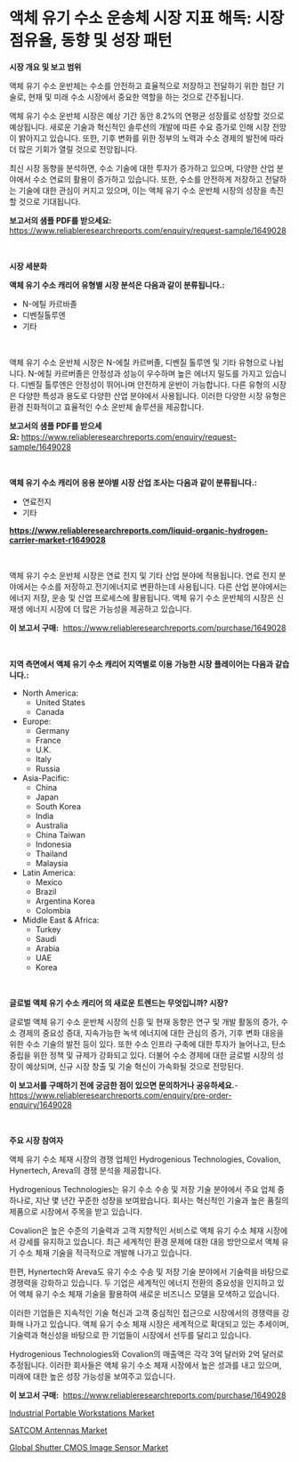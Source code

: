 <p><h1>액체 유기 수소 운송체 시장 지표 해독: 시장 점유율, 동향 및 성장 패턴</h1></p><p><strong>시장 개요 및 보고 범위</strong></p>
<p><p>액체 유기 수소 운반체는 수소를 안전하고 효율적으로 저장하고 전달하기 위한 첨단 기술로, 현재 및 미래 수소 시장에서 중요한 역할을 하는 것으로 간주됩니다. </p><p>액체 유기 수소 운반체 시장은 예상 기간 동안 8.2%의 연평균 성장률로 성장할 것으로 예상됩니다. 새로운 기술과 혁신적인 솔루션의 개발에 따른 수요 증가로 인해 시장 전망이 밝아지고 있습니다. 또한, 기후 변화를 위한 정부의 노력과 수소 경제의 발전에 따라 더 많은 기회가 열릴 것으로 전망됩니다.</p><p>최신 시장 동향을 분석하면, 수소 기술에 대한 투자가 증가하고 있으며, 다양한 산업 분야에서 수소 연료의 활용이 증가하고 있습니다. 또한, 수소를 안전하게 저장하고 전달하는 기술에 대한 관심이 커지고 있으며, 이는 액체 유기 수소 운반체 시장의 성장을 촉진할 것으로 기대됩니다.</p></p>
<p><strong>보고서의 샘플 PDF를 받으세요:</strong> <a href="https://www.reliableresearchreports.com/enquiry/request-sample/1649028">https://www.reliableresearchreports.com/enquiry/request-sample/1649028</a></p>
<p>&nbsp;</p>
<p><strong>시장 세분화</strong></p>
<p><strong>액체 유기 수소 캐리어 유형별 시장 분석은 다음과 같이 분류됩니다.:</strong></p>
<p><ul><li>N-에틸 카르바졸</li><li>디벤질톨루엔</li><li>기타</li></ul></p>
<p>&nbsp;</p>
<p><p>액체 유기 수소 운반체 시장은 N-에칠 카르버졸, 디벤질 톨루엔 및 기타 유형으로 나뉩니다. N-에칠 카르버졸은 안정성과 성능이 우수하며 높은 에너지 밀도를 가지고 있습니다. 디벤질 톨루엔은 안정성이 뛰어나며 안전하게 운반이 가능합니다. 다른 유형의 시장은 다양한 특성과 용도로 다양한 산업 분야에서 사용됩니다. 이러한 다양한 시장 유형은 환경 친화적이고 효율적인 수소 운반체 솔루션을 제공합니다.</p></p>
<p><strong>보고서의 샘플 PDF를 받으세요:</strong>&nbsp;<a href="https://www.reliableresearchreports.com/enquiry/request-sample/1649028">https://www.reliableresearchreports.com/enquiry/request-sample/1649028</a></p>
<p>&nbsp;</p>
<p><strong> 액체 유기 수소 캐리어 응용 분야별 시장 산업 조사는 다음과 같이 분류됩니다.:</strong></p>
<p><ul><li>연료전지</li><li>기타</li></ul></p>
<p><strong><a href="https://www.reliableresearchreports.com/liquid-organic-hydrogen-carrier-market-r1649028">https://www.reliableresearchreports.com/liquid-organic-hydrogen-carrier-market-r1649028</a></strong></p>
<p>&nbsp;</p>
<p><p>액체 유기 수소 운반체 시장은 연료 전지 및 기타 산업 분야에 적용됩니다. 연료 전지 분야에서는 수소를 저장하고 전기에너지로 변환하는데 사용됩니다. 다른 산업 분야에서는 에너지 저장, 운송 및 산업 프로세스에 활용됩니다. 액체 유기 수소 운반체의 시장은 신재생 에너지 시장에 더 많은 가능성을 제공하고 있습니다.</p></p>
<p><strong>이 보고서 구매:</strong>&nbsp; <a href="https://www.reliableresearchreports.com/purchase/1649028">https://www.reliableresearchreports.com/purchase/1649028</a></p>
<p>&nbsp;</p>
<p><strong>지역 측면에서 액체 유기 수소 캐리어 지역별로 이용 가능한 시장 플레이어는 다음과 같습니다.:</strong></p>
<p><ul>
    <li>
        North America:
        <ul>
            <li>United States</li>
            <li>Canada</li>
        </ul>
    </li>
    <li>
        Europe:
        <ul>
            <li>Germany</li>
            <li>France</li>
            <li>U.K.</li>
            <li>Italy</li>
            <li>Russia</li>
        </ul>
    </li>
    <li>
        Asia-Pacific:
        <ul>
            <li>China</li>
            <li>Japan</li>
            <li>South Korea</li>
            <li>India</li>
            <li>Australia</li>
            <li>China Taiwan</li>
            <li>Indonesia</li>
            <li>Thailand</li>
            <li>Malaysia</li>
        </ul>
    </li>
    <li>
        Latin America:
        <ul>
            <li>Mexico</li>
            <li>Brazil</li>
            <li>Argentina Korea</li>
            <li>Colombia</li>
        </ul>
    </li>
    <li>
        Middle East & Africa:
        <ul>
            <li>Turkey</li>
            <li>Saudi</li>
            <li>Arabia</li>
            <li>UAE</li>
            <li>Korea</li>
        </ul>
    </li>
    </ul></p>
<p>&nbsp;</p>
<p><strong>글로벌 액체 유기 수소 캐리어 의 새로운 트렌드는 무엇입니까? 시장?</strong></p>
<p><p>글로벌 액체 유기 수소 운반체 시장의 신흥 및 현재 동향은 연구 및 개발 활동의 증가, 수소 경제의 중요성 증대, 지속가능한 녹색 에너지에 대한 관심의 증가, 기후 변화 대응을 위한 수소 기술의 발전 등이 있다. 또한 수소 인프라 구축에 대한 투자가 늘어나고, 탄소 중립을 위한 정책 및 규제가 강화되고 있다. 더불어 수소 경제에 대한 글로벌 시장의 성장이 예상되며, 신규 시장 창출 및 기술 혁신이 가속화될 것으로 전망된다.</p></p>
<p><strong>이 보고서를 구매하기 전에 궁금한 점이 있으면 문의하거나 공유하세요.</strong>- <a href="https://www.reliableresearchreports.com/enquiry/pre-order-enquiry/1649028">https://www.reliableresearchreports.com/enquiry/pre-order-enquiry/1649028</a></p>
<p>&nbsp;</p>
<p><strong>주요 시장 참여자</strong></p>
<p><p>액체 유기 수소 체재 시장의 경쟁 업체인 Hydrogenious Technologies, Covalion, Hynertech, Areva의 경쟁 분석을 제공합니다. </p><p>Hydrogenious Technologies는 유기 수소 수송 및 저장 기술 분야에서 주요 업체 중 하나로, 지난 몇 년간 꾸준한 성장을 보여왔습니다. 회사는 혁신적인 기술과 높은 품질의 제품으로 시장에서 주목을 받고 있습니다.</p><p>Covalion은 높은 수준의 기술력과 고객 지향적인 서비스로 액체 유기 수소 체재 시장에서 강세를 유지하고 있습니다. 최근 세계적인 환경 문제에 대한 대응 방안으로서 액체 유기 수소 체재 기술을 적극적으로 개발해 나가고 있습니다.</p><p>한편, Hynertech와 Areva도 유기 수소 수송 및 저장 기술 분야에서 기술력을 바탕으로 경쟁력을 강화하고 있습니다. 두 기업은 세계적인 에너지 전환의 중요성을 인지하고 있어 액체 유기 수소 체재 기술을 활용하여 새로운 비즈니스 모델을 모색하고 있습니다.</p><p>이러한 기업들은 지속적인 기술 혁신과 고객 중심적인 접근으로 시장에서의 경쟁력을 강화해 나가고 있습니다. 액체 유기 수소 체재 시장은 세계적으로 확대되고 있는 추세이며, 기술력과 혁신성을 바탕으로 한 기업들이 시장에서 선두를 달리고 있습니다. </p><p>Hydrogenious Technologies와 Covalion의 매출액은 각각 3억 달러와 2억 달러로 추정됩니다. 이러한 회사들은 액체 유기 수소 체재 시장에서 높은 성과를 내고 있으며, 미래에 대한 높은 성장 가능성을 보여주고 있습니다.</p></p>
<p><strong>이 보고서 구매:</strong>&nbsp;&nbsp;<a href="https://www.reliableresearchreports.com/purchase/1649028">https://www.reliableresearchreports.com/purchase/1649028</a></p>
<p><p><a href="https://www.linkedin.com/pulse/industrial-portable-workstations-market-trends-analysis-forecasted-kde0c?trackingId=2VD%2FUtfTnzkL9ZKIDE3JHg%3D%3D">Industrial Portable Workstations Market</a></p><p><a href="https://www.linkedin.com/pulse/satcom-antennas-market-insights-cagr-trends-growth-strategies-6scmc?trackingId=gr1C94acrH1ja46Fuf7DAQ%3D%3D">SATCOM Antennas Market</a></p><p><a href="https://www.linkedin.com/pulse/decoding-global-shutter-cmos-image-sensor-market-metrics-mut8c?trackingId=GruI8LNl2tTbbUbc%2BocYNw%3D%3D">Global Shutter CMOS Image Sensor Market</a></p></p>